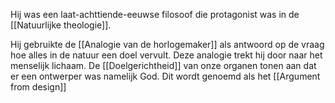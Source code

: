 Hij was een laat-achttiende-eeuwse filosoof die protagonist was in de [[Natuurlijke theologie]]. 

Hij gebruikte de [[Analogie van de horlogemaker]] als antwoord op de vraag hoe alles in de natuur een doel vervult. Deze analogie trekt hij door naar het menselijk lichaam. De [[Doelgerichtheid]] van onze organen tonen aan dat er een ontwerper was namelijk God. Dit wordt genoemd als het [[Argument from design]]
